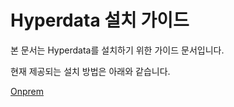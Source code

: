 # Hyperdata 설치 가이드

본 문서는 Hyperdata를 설치하기 위한 가이드 문서입니다.

현재 제공되는 설치 방법은 아래와 같습니다.

[Onprem](./onprem)
